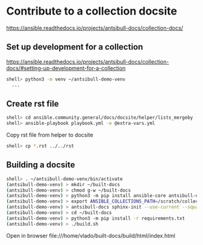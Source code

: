 Contribute to a collection docsite
==================================
https://ansible.readthedocs.io/projects/antsibull-docs/collection-docs/


Set up development for a collection
-----------------------------------
https://ansible.readthedocs.io/projects/antsibull-docs/collection-docs/#setting-up-development-for-a-collection

```bash
shell> python3 -m venv ~/antsibull-demo-venv
  ...
```


Create rst file
---------------

```bash
shell> cd ansible.community.general/docs/docsite/helper/lists_mergeby
shell> ansible-playbook playbook.yml -e @extra-vars.yml
```

Copy rst file from helper to docsite

```bash
shell> cp *.rst ../../rst
```

Building a docsite
------------------

```bash
shell> . ~/antsibull-demo-venv/bin/activate
(antsibull-demo-venv) > mkdir ~/built-docs
(antsibull-demo-venv) > chmod g-w ~/built-docs
(antsibull-demo-venv) > python3 -m pip install ansible-core antsibull-docs
(antsibull-demo-venv) > export ANSIBLE_COLLECTIONS_PATH=/scratch/collections
(antsibull-demo-venv) > antsibull-docs sphinx-init --use-current --squash-hierarchy community.general --dest-dir built-docs
(antsibull-demo-venv) > cd ~/built-docs
(antsibull-demo-venv) > python3 -m pip install -r requirements.txt
(antsibull-demo-venv) > ./build.sh
```

Open in browser file:///home/vlado/built-docs/build/html/index.html
